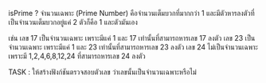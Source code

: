 isPrime ?
จำนวนเฉพาะ (Prime Number) คือจำนวนเต็มบวกที่มากกว่า 1
และมีตัวหารลงตัวที่เป็นจำนวนเต็มบวกอยู่แค่ 2 ตัวก็คือ 1 และตัวมันเอง

เช่น
เลข 17 เป็นจำนวนเฉพาะ เพราะมีแค่ 1 และ 17 เท่านั้นที่สามารถหารเลข 17 ลงตัว
เลข 23 เป็นจำนวนเฉพาะ เพราะมีแค่ 1 และ 23 เท่านั้นที่สามารถหารเลข 23 ลงตัว
เลข 24 ไม่เป็นจำนวนเฉพาะ เพราะมี 1,2,4,6,8,12,24 ที่สามารถหารเลข 24 ลงตัว

TASK : ให้สร้างฟังก์ชันตรวจสอบตัวเลข ว่าเลขนั้นเป็นจำนวนเฉพาะหรือไม่
